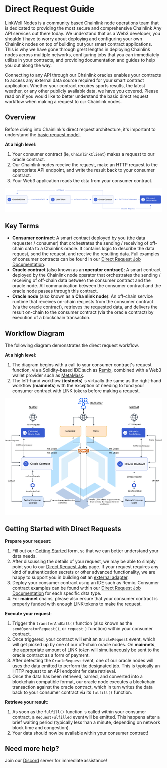 # Direct Request Guide
LinkWell Nodes is a community based Chainlink node operations team that is dedicated to providing the most secure and comprehensive Chainlink Any API services out there today. We understand that as a Web3 developer, you shouldn't have to worry about deploying and configuring your own Chainlink nodes on top of building out your smart contract applications.  This is why we have gone through great lengths in deploying Chainlink nodes across multiple networks, configuring jobs that you can immediately utilize in your contracts, and providing documentation and guides to help you out along the way. 

Connecting to any API through our Chainlink oracles enables your contracts to access any external data source required for your smart contract application.  Whether your contract requires sports results, the latest weather, or any other publicly available data, we have you covered.  Please read on if you would like to better understand the basic direct request workflow when making a request to our Chainlink nodes.

## Overview
Before diving into Chainlink's direct request architecture, it's important to understand the [basic request model](https://docs.chain.link/architecture-overview/architecture-request-model?parent=gettingStarted). 

**At a high level**:

1. Your consumer contract (ie, `ChainlinkClient`) makes a request to our oracle contract.
1. Our Chainlink nodes receive the request, make an HTTP request to the appropriate API endpoint, and write the result back to your consumer contract.
1. Your Web3 application reads the data from your consumer contract.

![dr-workflow](/img/DR-Request-Workflow.png)

## Key Terms

* **Consumer contract**: A smart contract deployed by you (the data requester / consumer) that orchestrates the sending / receiving of off-chain data to a Chainlink oracle. It contains logic to describe the data request, send the request, and receive the resulting data. Full examples of consumer contracts can be found in our [Direct Request Job Documentation](/services/direct-request-jobs/Jobs-and-Pricing).
* **Oracle contract** (also known as an **operator contract**): A smart contract deployed by the Chainlink node operator that orchestrates the sending / receiving of off-chain data between the consumer contract and the oracle node. All communication between the consumer contract and the oracle node passes through this contract.
* **Oracle node** (also known as a **Chainlink node**): An off-chain service runtime that receives on-chain requests from the consumer contract (via the oracle contract), retrieves the requested data, and delivers the result on-chain to the consumer contract (via the oracle contract) by execution of a blockchain transaction.


## Workflow Diagram
The following diagram demonstrates the direct request workflow.

**At a high level**:

1. The diagram begins with a call to your consumer contract's request function, via a Solidity-based IDE such as [Remix](https://remix-project.org/#:~:text=JUMP%20INTO%20WEB3,teaching%20and%20experimenting%20with%20Ethereum.), combined with a Web3 wallet provider such as [MetaMask](https://metamask.io). 
1. The left-hand workflow (**testnets**) is virtually the same as the right-hand workflow (**mainnets**) with the exception of needing to fund your consumer contract with LINK tokens before making a request.  

![dr-workflow](/img/CL_DR_Model.png) 

## Getting Started with Direct Requests

**Prepare your request**:

1. Fill out our [Getting Started](https://linkwellnodes.io/Getting-Started.html) form, so that we can better understand your data needs.
1. After discussing the details of your request, we may be able to simply point you to our [Direct Request Jobs](/services/direct-request-jobs/Jobs-and-Pricing) page. If your request requires any kind of authentication secrets or other advanced functionality, we are happy to support you in building out an [external adapter](/services/direct-request-jobs/Jobs-and-Pricing#external-adapters).  
1. Deploy your consumer contract using an IDE such as Remix. Consumer contract examples can be found within our [Direct Request Job Documentation](/services/direct-request-jobs/Jobs-and-Pricing) for each specific data type.
1. For **mainnet** chains, please also ensure that your consumer contract is properly funded with enough LINK tokens to make the request.

**Execute your request**:

1. Trigger the `transferAndCall()` function (also known as the `sendOperatorRequest()`, or `request()` function) within your consumer contract.
1. Once triggered, your contract will emit an `OracleRequest` event, which will get picked up by one of our off-chain oracle nodes. On **mainnets**, the appropriate amount of LINK token will simultaneously be sent to the oracle contract as a form of payment.
1. After detecting the `OracleRequest` event, one of our oracle nodes will uses the data emitted to perform the designated job. This is typically an HTTP request to an API endpoint for data retrieval.
1. Once the data has been retrieved, parsed, and converted into a blockchain compatible format, our oracle node executes a blockchain transaction against the oracle contract, which in turn writes the data back to your consumer contract via its `fulfill()` function.

**Retrieve your result**:
  
1. As soon as the `fulfill()` function is called within your consumer contract, a `RequestFulfilled` event will be emitted. This happens after a brief waiting period (typically less than a minute, depending on network block time and congestion).
1. Your data should now be available within your consumer contract! 

## Need more help?

Join our [Discord](https://discord.com/invite/Xs6SjqVPUA) server for immediate assistance!